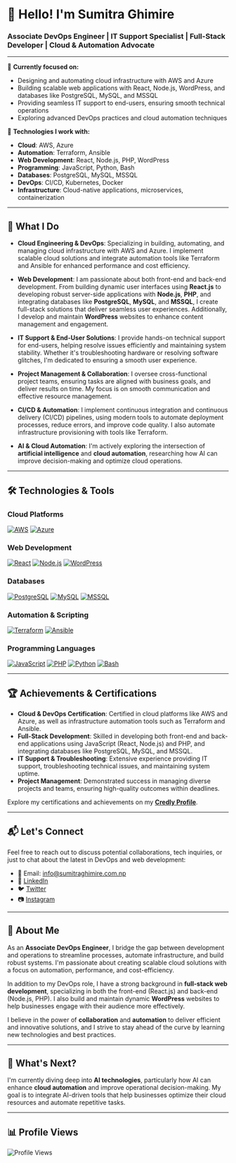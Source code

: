 # 👋 Hello! I'm Sumitra Ghimire

### Associate DevOps Engineer | IT Support Specialist | Full-Stack Developer | Cloud & Automation Advocate

---

🚀 **Currently focused on:**

- Designing and automating cloud infrastructure with AWS and Azure
- Building scalable web applications with React, Node.js, WordPress, and databases like PostgreSQL, MySQL, and MSSQL
- Providing seamless IT support to end-users, ensuring smooth technical operations
- Exploring advanced DevOps practices and cloud automation techniques

🔧 **Technologies I work with:**

- **Cloud**: AWS, Azure
- **Automation**: Terraform, Ansible
- **Web Development**: React, Node.js, PHP, WordPress
- **Programming**: JavaScript, Python, Bash
- **Databases**: PostgreSQL, MySQL, MSSQL
- **DevOps**: CI/CD, Kubernetes, Docker
- **Infrastructure**: Cloud-native applications, microservices, containerization

---

## 🌟 What I Do

- **Cloud Engineering & DevOps**: Specializing in building, automating, and managing cloud infrastructure with AWS and Azure. I implement scalable cloud solutions and integrate automation tools like Terraform and Ansible for enhanced performance and cost efficiency.
- **Web Development**: I am passionate about both front-end and back-end development. From building dynamic user interfaces using **React.js** to developing robust server-side applications with **Node.js**, **PHP**, and integrating databases like **PostgreSQL**, **MySQL**, and **MSSQL**, I create full-stack solutions that deliver seamless user experiences. Additionally, I develop and maintain **WordPress** websites to enhance content management and engagement.

- **IT Support & End-User Solutions**: I provide hands-on technical support for end-users, helping resolve issues efficiently and maintaining system stability. Whether it's troubleshooting hardware or resolving software glitches, I'm dedicated to ensuring a smooth user experience.

- **Project Management & Collaboration**: I oversee cross-functional project teams, ensuring tasks are aligned with business goals, and deliver results on time. My focus is on smooth communication and effective resource management.

- **CI/CD & Automation**: I implement continuous integration and continuous delivery (CI/CD) pipelines, using modern tools to automate deployment processes, reduce errors, and improve code quality. I also automate infrastructure provisioning with tools like Terraform.

- **AI & Cloud Automation**: I'm actively exploring the intersection of **artificial intelligence** and **cloud automation**, researching how AI can improve decision-making and optimize cloud operations.

---

## 🛠️ Technologies & Tools

### Cloud Platforms

[![AWS](https://img.shields.io/badge/-AWS-232F3E?logo=amazonaws&logoColor=white)](https://aws.amazon.com/)
[![Azure](https://img.shields.io/badge/-Azure-0078D4?logo=microsoftazure&logoColor=white)](https://azure.microsoft.com/)

### Web Development

[![React](https://img.shields.io/badge/-React-61DAFB?logo=react&logoColor=white)](https://reactjs.org/)
[![Node.js](https://img.shields.io/badge/-Node.js-339933?logo=node.js&logoColor=white)](https://nodejs.org/)
[![WordPress](https://img.shields.io/badge/-WordPress-21759B?logo=wordpress&logoColor=white)](https://wordpress.org/)

### Databases

[![PostgreSQL](https://img.shields.io/badge/-PostgreSQL-336791?logo=postgresql&logoColor=white)](https://www.postgresql.org/)
[![MySQL](https://img.shields.io/badge/-MySQL-4479A1?logo=mysql&logoColor=white)](https://www.mysql.com/)
[![MSSQL](https://img.shields.io/badge/-MSSQL-CC2927?logo=microsoftsqlserver&logoColor=white)](https://www.microsoft.com/en-us/sql-server)

### Automation & Scripting

[![Terraform](https://img.shields.io/badge/-Terraform-7F5AB6?logo=terraform&logoColor=white)](https://www.terraform.io/)
[![Ansible](https://img.shields.io/badge/-Ansible-3A3A3A?logo=ansible&logoColor=white)](https://www.ansible.com/)

### Programming Languages

[![JavaScript](https://img.shields.io/badge/-JavaScript-F7DF1E?logo=javascript&logoColor=black)](https://developer.mozilla.org/en-US/docs/Web/JavaScript)
[![PHP](https://img.shields.io/badge/-PHP-777BB4?logo=php&logoColor=white)](https://www.php.net/)
[![Python](https://img.shields.io/badge/-Python-3776AB?logo=python&logoColor=white)](https://www.python.org/)
[![Bash](https://img.shields.io/badge/-Bash-4EAA25?logo=gnu-bash&logoColor=white)](https://www.gnu.org/software/bash/)

---

## 🏆 Achievements & Certifications

- **Cloud & DevOps Certification**: Certified in cloud platforms like AWS and Azure, as well as infrastructure automation tools such as Terraform and Ansible.
- **Full-Stack Development**: Skilled in developing both front-end and back-end applications using JavaScript (React, Node.js) and PHP, and integrating databases like PostgreSQL, MySQL, and MSSQL.
- **IT Support & Troubleshooting**: Extensive experience providing IT support, troubleshooting technical issues, and maintaining system uptime.
- **Project Management**: Demonstrated success in managing diverse projects and teams, ensuring high-quality outcomes within deadlines.

Explore my certifications and achievements on my **[Credly Profile](https://www.credly.com/users/sumitraghimire/)**.

---

## 📬 Let's Connect

Feel free to reach out to discuss potential collaborations, tech inquiries, or just to chat about the latest in DevOps and web development:

- 📧 Email: [info@sumitraghimire.com.np](mailto:info@sumitraghimire.com.np)
- 🔗 [LinkedIn](https://www.linkedin.com/in/sumitraghimire/)
- 🐦 [Twitter](https://twitter.com/IamGhimireSumi)
- 📷 [Instagram](https://www.instagram.com/sumitraghimire43/)

---

## 💬 About Me

As an **Associate DevOps Engineer**, I bridge the gap between development and operations to streamline processes, automate infrastructure, and build robust systems. I'm passionate about creating scalable cloud solutions with a focus on automation, performance, and cost-efficiency.

In addition to my DevOps role, I have a strong background in **full-stack web development**, specializing in both the front-end (React.js) and back-end (Node.js, PHP). I also build and maintain dynamic **WordPress** websites to help businesses engage with their audience more effectively.

I believe in the power of **collaboration** and **automation** to deliver efficient and innovative solutions, and I strive to stay ahead of the curve by learning new technologies and best practices.

---

## 🚀 What's Next?

I'm currently diving deep into **AI technologies**, particularly how AI can enhance **cloud automation** and improve operational decision-making. My goal is to integrate AI-driven tools that help businesses optimize their cloud resources and automate repetitive tasks.

---

## 📊 Profile Views

![Profile Views](https://komarev.com/ghpvc/?username=sumitraghimire)
